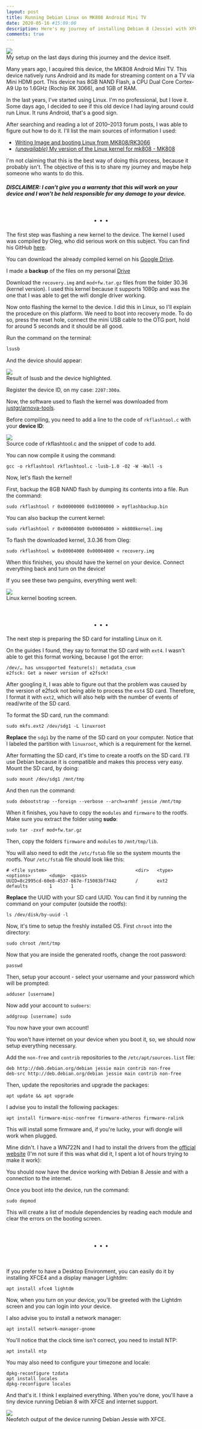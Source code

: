 ```yaml
---
layout: post
title: Running Debian Linux on MK808 Android Mini TV
date: 2020-05-16 #15:09:00
description: Here's my journey of installing Debian 8 (Jessie) with XFCE on the MK808 Android Mini TV
comments: true
---
```


<div class="row mt-3">
    <div class="col-sm mt-3 mt-md-0">
        <img class="img-fluid rounded z-depth-1" src="{{ site.baseurl }}/assets/img/posts/2020-05-16-mk808/setup.jpeg">
    </div>
</div>
<div class="caption">
    My setup on the last days during this journey and the device itself.
</div>


Many years ago, I acquired this device, the MK808 Android Mini TV. This device natively runs Android and its made for streaming content on a TV via Mini HDMI port. This device has 8GB NAND Flash, a CPU Dual Core Cortex-A9 Up to 1.6GHz (Rochip RK 3066), and 1GB of RAM.

In the last years, I've started using Linux. I'm no professional, but I love it. Some days ago, I decided to see if this old device I had laying around could run Linux. It runs Android, that's a good sign.

After searching and reading a lot of 2010–2013 forum posts, I was able to figure out how to do it. I'll list the main sources of information I used:
- [Writing Image and booting Linux from MK808/RK3066](http://cobecoballes-embedded.blogspot.com/2013/08/writing-image-from-mk808rk3066-in-linux.html)
- [*(unavailable)* My version of the Linux kernel for mk808 - MK808](https://www.slatedroid.com/topic/55626-my-version-of-the-linux-kernel-for-mk808/)

I'm not claiming that this is the best way of doing this process, because it probably isn't. The objective of this is to share my journey and maybe help someone who wants to do this.

#### *<b>DISCLAIMER:</b> I can't give you a warranty that this will work on your device and I won't be held responsible for any damage to your device.*

<center>
<h1>
. . .
</h1>
</center>

The first step was flashing a new kernel to the device. The kernel I used was compiled by Oleg, who did serious work on this subject. You can find his GitHub [here](https://github.com/olegk0).

You can download the already compiled kernel on his [Google Drive](https://drive.google.com/drive/u/0/folders/0B6QRwjacGTzCU3RWZ1M2d1FkcTg).

I made a **backup** of the files on my personal [Drive](https://drive.google.com/drive/folders/1_otAwk9GmgpxaDkDGse6-B-uQcrXF99K?usp=sharing)

Download the `recovery.img` and `mod+fw.tar.gz` files from the folder 30.36 (kernel version). I used this kernel because it supports 1080p and was the one that I was able to get the wifi dongle driver working.

Now onto flashing the kernel to the device. I did this in Linux, so I'll explain the procedure on this platform. We need to boot into recovery mode. To do so, press the reset hole, connect the mini USB cable to the OTG port, hold for around 5 seconds and it should be all good.

Run the command on the terminal:

```bash
lsusb
```

And the device should appear:

<div class="row mt-3">
    <div class="col-sm mt-3 mt-md-0">
        <img class="img-fluid rounded z-depth-1" src="{{ site.baseurl }}/assets/img/posts/2020-05-16-mk808/lsusb.png">
    </div>
</div>
<div class="caption">
    Result of lsusb and the device highlighted.
</div>

Register the device ID, on my case: `2207:300a`.

Now, the software used to flash the kernel was downloaded from [justgr/arnova-tools](https://github.com/justgr/arnova-tools).

Before compiling, you need to add a line to the code of `rkflashtool.c` with your **device ID**:

<div class="row mt-3">
    <div class="col-sm mt-3 mt-md-0">
        <img class="img-fluid rounded z-depth-1" src="{{ site.baseurl }}/assets/img/posts/2020-05-16-mk808/code.png">
    </div>
</div>
<div class="caption">
    Source code of rkflashtool.c and the snippet of code to add.
</div>

You can now compile it using the command:

```
gcc -o rkflashtool rkflashtool.c -lusb-1.0 -O2 -W -Wall -s
```

Now, let's flash the kernel!

First, backup the 8GB NAND flash by dumping its contents into a file. Run the command:

```
sudo rkflashtool r 0x00000000 0x01000000 > myflashbackup.bin
```

You can also backup the current kernel:

```
sudo rkflashtool r 0x00004000 0x00004000 > mk808kernel.img
```

To flash the downloaded kernel, 3.0.36 from Oleg:

```
sudo rkflashtool w 0x00004000 0x00004000 < recovery.img
```

When this finishes, you should have the kernel on your device. Connect everything back and turn on the device!

If you see these two penguins, everything went well:

<div class="row mt-3">
    <div class="col-sm mt-3 mt-md-0">
        <img class="img-fluid rounded z-depth-1" src="{{ site.baseurl }}/assets/img/posts/2020-05-16-mk808/linux.jpeg">
    </div>
</div>
<div class="caption">
    Linux kernel booting screen.
</div>

<center>
<h1>
. . .
</h1>
</center>

The next step is preparing the SD card for installing Linux on it.

On the guides I found, they say to format the SD card with `ext4`. I wasn't able to get this format working, because I got the error:

```
/dev/… has unsupported feature(s): metadata_csum
e2fsck: Get a newer version of e2fsck!
```

After googling it, I was able to figure out that the problem was caused by the version of e2fsck not being able to process the `ext4` SD card. Therefore, I format it with `ext2`, which will also help with the number of events of read/write of the SD card.

To format the SD card, run the command:

```
sudo mkfs.ext2 /dev/sdg1 -L linuxroot
```

**Replace** the `sdg1` by the name of the SD card on your computer. Notice that I labeled the partition with `linuxroot`, which is a requirement for the kernel.

After formatting the SD card, it's time to create a rootfs on the SD card. I'll use Debian because it is compatible and makes this process very easy. Mount the SD card, by doing:

```
sudo mount /dev/sdg1 /mnt/tmp
```

And then run the command:

```
sudo debootstrap --foreign --verbose --arch=armhf jessie /mnt/tmp
```

When it finishes, you have to copy the `modules` and `firmware` to the rootfs. Make sure you extract the folder using **sudo**:

```
sudo tar -zxvf mod+fw.tar.gz
```

Then, copy the folders `firmware` and `modules` to `/mnt/tmp/lib`.

You will also need to edit the `/etc/fstab` file so the system mounts the rootfs. Your `/etc/fstab` file should look like this:

```
# <file system>                                 <dir>   <type>  <options>       <dump>  <pass>
UUID=8c2995cd-60e8-4537-867e-f15083bf7442       /       ext2    defaults        1       1
```

**Replace** the UUID with your SD card UUID. You can find it by running the command on your computer (outside the rootfs):

```
ls /dev/disk/by-uuid -l
```

Now, it's time to setup the freshly installed OS. First `chroot` into the directory:

```
sudo chroot /mnt/tmp
```

Now that you are inside the generated rootfs, change the root password:

```
passwd
```

Then, setup your account - select your username and your password which will be prompted:

```
adduser [username]
```

Now add your account to `sudoers`:

```
addgroup [username] sudo
```

You now have your own account!

You won't have internet on your device when you boot it, so, we should now setup everything necessary.

Add the `non-free` and `contrib` repositories to the `/etc/apt/sources.list` file:

```
deb http://deb.debian.org/debian jessie main contrib non-free
deb-src http://deb.debian.org/debian jessie main contrib non-free
```

Then, update the repositories and upgrade the packages:

```
apt update && apt upgrade
```

I advise you to install the following packages:
```
apt install firmware-misc-nonfree firmware-atheros firmware-ralink
```

This will install some firmware and, if you're lucky, your wifi dongle will work when plugged.

Mine didn't. I have a WN722N and I had to install the drivers from the [official website](https://www.tp-link.com/pt/support/download/tl-wn722n/) (I'm not sure if this was what did it, I spent a lot of hours trying to make it work):

You should now have the device working with Debian 8 Jessie and with a connection to the internet.

Once you boot into the device, run the command:

```
sudo depmod
```

This will create a list of module dependencies by reading each module and clear the errors on the booting screen.

<center>
<h1>
. . .
</h1>
</center>
<br>

If you prefer to have a Desktop Environment, you can easily do it by installing XFCE4 and a display manager Lightdm:

```
apt install xfce4 lightdm
```

Now, when you turn on your device, you'll be greeted with the Lightdm screen and you can login into your device.

I also advise you to install a network manager:

```
apt install network-manager-gnome
```

You'll notice that the clock time isn't correct, you need to install NTP:

```
apt install ntp
```

You may also need to configure your timezone and locale:

```
dpkg-reconfigure tzdata
apt install locales
dpkg-reconfigure locales
```

And that's it. I think I explained everything. When you're done, you'll have a tiny device running Debian 8 with XFCE and internet support.

<div class="row mt-3">
    <div class="col-sm mt-3 mt-md-0">
        <img class="img-fluid rounded z-depth-1" src="{{ site.baseurl }}/assets/img/posts/2020-05-16-mk808/debian.png">
    </div>
</div>
<div class="caption">
    Neofetch output of the device running Debian Jessie with XFCE.
</div>
<br>
